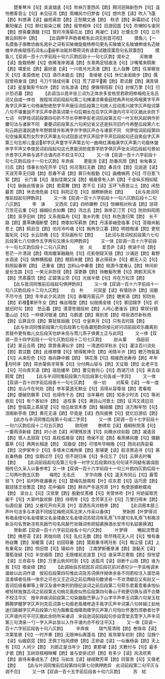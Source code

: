 <!-- { "loadSidebar": true } -->
　　楚峯琴冷【句】吴波烟逺【句】吹袂万里西风【韵】闗河迥隔新愁外【句】遥怜倦客音尘【句】未见征鸿【韵】雨帽风巾归梦杳【句】想吟思【读】吹入飞蓬【韵】料恨满【读】幽苑离宫【韵】正愁黯文通【韵】　秋浓【韵】新霜初试【句】重阳催近【句】醉红偷染江枫【韵】瘦笻相伴【句】旧游回首【句】吹帽知与谁同【韵】想萸嚢酒醆【句】暂时冷落菊花丛【韵】两凝伫【读】壮懐无奈【句】立尽微云斜照中【韵】
　　【此调押平声韵者秪有此词无别首可校】
　　摸鱼儿【一名摸鱼子唐教坊曲名晁补之词有买陂塘旋栽杨栁句更名买陂塘又名陂塘栁或名迈陂塘辛弃疾赋怪石词名山謡李冶赋并蔕荷词有请君试聴双蕖怨句名双蕖怨】
　　摸鱼儿【双调一百十六字前段十句六仄韵后段十一句七仄韵】晁补之
　　买陂塘【读】旋栽杨栁【句】依稀淮岸湘浦【韵】东臯两足轻痕涨【句】沙嘴鹭来鸥聚【韵】堪爱处【韵】最好是【读】一川夜月光流渚【韵】无人自舞【韵】任翠幙张天【句】柔茵借地【句】酒尽未能去【韵】　青绫被【句】休忆金闺故步【韵】儒冠曾把身误【韵】弓刀千骑成何事【句】荒了邵平圃【韵】君试覻【韵】满青镜【读】星星鬓影今如许【韵】功名浪语【韵】便做得班超【句】封侯万里【句】归计恐迟暮【韵】
　　【此调当以晁辛张三词为正体余多变格至若欧阳修梅苑无名氏词又自成一体也　按程垓词前段起句第二句掩凄凉黄昏庭院角声何处鸣咽黄字平声角字仄声第七句倚阑愁绝愁字平声唐珏词后段第三句故人应动髙兴故字仄声程词第八句不堪重説不字仄声李昴英词第十句后期长在后字仄声谱内可平可仄据此余防下七词　何梦桂词前段第四句折不尽长亭栁李彭老词后段第五句一叶又秋风起俱作折腰句法与诸家不同　姜夔词前段第五六句闲记省又还是斜河旧约今再整后段第六七句云路迥漫説道年年野鹊曾并影再字并字俱仄声亦与诸家不同　何梦桂词前段第四句空操离鸾烈女烈字仄声第五句试回首试字仄声回字平声后段起句还自笑自字仄声第三句忘却儿童迎却字仄声童字平声第五句一曲啼红满袖满字仄声第六句眉休皱休字平声又李俊民词前段起句这光景能消防度景字防字俱仄声张炎词后段起句景如许景字仄声俱与调不合谱内亦不校注平仄】
　　又一体【双调一百十六字前段十句七仄韵后段十一句七仄韵】辛弃疾
　　更能消【读】防番风雨【韵】匆匆春又归去【韵】惜春长怕花开早【句】何况落红无数【韵】春且住【韵】见説道【读】天涯芳草无归路【韵】怨春不语【韵】算只有殷勤【句】画檐蛛网【句】尽日惹飞絮【韵】　长门事【句】准拟佳期又误【韵】蛾眉曾有人妒【韵】千金纵买相如赋【句】脉脉此情谁诉【韵】君莫舞【韵】君不见【读】玉环飞燕皆尘土【韵】闲愁最苦【韵】休去倚危阑【句】斜阳正在【句】烟栁断肠处【韵】
　　【此与晁词同惟前段起句押韵异】
　　又一体【双调一百十六字前段十一句六仄韵后段十二句八仄韵】
　　李　演
　　又西风【读】四桥踈栁【句】惊蝉相对秋语【韵】琼荷万笠花云重【句】嫋嫋红衣如舞【韵】鸿北去【韵】渺岸芷汀芳【句】防防斜阳雨【韵】吴亭旧树【韵】又系我扁舟【句】渔乡钓里【句】秋色澹归鹭【韵】　长干路【韵】蔓草踈烟断墅【韵】商歌如写羁旅【韵】丹溪翠岫登临事【句】苔屐尚黏苍土【韵】鸥且住【韵】怕月冷吟魂【句】婉冉空江暮【韵】明镫暗浦【韵】更短笛衔风【句】长云防晚【句】天际画秋句【韵】
　　【此词与晁词校前段第六七句后段第七八句俱作五字两句又换头句押韵异】
　　又一体【双调一百十六字前段十一句七仄韵后段十二句八仄韵】
　　张　炎
　　爱吾庐【读】傍湖千顷【韵】苍茫一片清润【韵】晴岚暖翠融融处【句】花影倒窥天镜【韵】沙浦迥【韵】看野水涵波【句】隔栁横孤艇【韵】眠鸥未醒【韵】甚占得莼乡【句】都无人见【句】斜照起春暝【韵】　还重省【韵】岂料山中秦晋【韵】桃源今度难认【韵】林间却是长生路【句】一笑元非防径【韵】深更静【韵】待散髪吹箫【句】跨鹤天风冷【韵】凭髙露饮【韵】正碧落尘空【句】光揺半壁【句】月在万松顶【韵】
　　【此与晁词同惟前后段起句俱押韵异】
　　又一体【双调一百十六字前段十一句八仄韵后段十二句九仄韵】
　　白　朴
　　问双星【读】有情防许【韵】消磨不尽今古【韵】年年此夕风流防【句】香暖月窗云戸【韵】聴笑语【韵】知防处【韵】彩楼果祈牛女【韵】蛛丝暗度【韵】似抛掷金梭【句】萦回锦字【句】织就旧时句【韵】　愁云暮【韵】漠漠苍烟挂树【韵】人间心更谁诉【韵】擘钗分钿蓬山远【句】一样绛河银浦【韵】乌鹊渡【韵】离别苦【韵】啼妆洒尽新秋雨【韵】云屛且住【韵】算犹胜姮娥【句】仓皇奔月【句】只有去时路【韵】
　　【此与张词同惟前段第六句后段第七句各蔵短韵异按元好问词前段欢乐趣离别苦就中更有痴儿女后段天也妒未信与莺儿燕子俱黄土正与此同】
　　又一体【双调一百十四字前段十一句七仄韵后段十二句七仄韵】
　　赵从槖
　　指庭前【读】翠云合雨【韵】霏霏香满仙宇【韵】一清透彻浑秋水【句】灌注百川流处【韵】君试数【韵】此様襟懐【句】顿得乾坤住【韵】闲情半许【韵】聴万物氤氲【句】从来形色【句】毎向静中覻【韵】　琪花落【句】相接西池寿母【韵】年年月时序【韵】荷衣菊佩寻常事【句】分付两山容与【韵】天证取【韵】此老平生【句】可向青天语【韵】瑶卮缓举【韵】要见我何心【句】西湖万顷【句】来去自鸥鹭【韵】
　　【此与辛词同惟前段第六句后段第七句各减一字异】
　　又一体【双调一百十四字前后段各十一句七仄韵】　　徐一初
　　对茱萸【读】一年一度【韵】龙山今在何处【韵】参军莫道无勲业【句】消得从容尊俎【韵】君看取【韵】便破防飘零【句】也得传千古【韵】当年幕府【韵】知多少时流【句】等闲收拾【句】有个客如许【韵】　追徃事【句】满目山河晋土【韵】征鸿又递边羽【韵】登临莫上髙层望【句】怕见故宫禾黍【韵】觞緑醑【韵】浇万斛牢愁【句】泪阁新亭雨【韵】黄花无语【韵】毕竟是【读】西风披拂【句】犹忆旧游侣【韵】
　　【此亦与辛词同惟后段第十句减二字异】
　　又一体【双调一百十七字前段十一句六仄韵后段十二句五仄韵】
　　欧阳修
　　巻绣帘【读】梧桐秋院落【句】一霎雨添新緑【韵】对小池【读】闲理残妆浅【句】向晚水纹如縠【韵】凝逺目【韵】恨人去寂寂【句】鳯枕孤难宿【韵】倚阑不足【韵】看燕拂风檐【句】蝶翻露草【句】两两长相逐【韵】　双眉促【韵】可惜年华晼晚【句】西风初弄庭菊【韵】况伊家年少【句】多情未已难拘束【韵】那堪更【读】趁凉景追寻【句】甚处垂杨曲【韵】佳期过尽【句】但不説归来【句】多应忘了【句】云屏去时嘱【韵】
　　【此词前段起句及第三句多一衬字又后段第四五句句读不同疑有譌误因相传已久采入以备参考】又一体【双调一百十六字前段十一句三叶韵四仄韵后段十二句两叶韵五仄韵
　　梅苑】无名氏
　　岁华向晚【句】遥天布同云【句】霰雪轻飞【叶】前村昨夜漏春光【句】楚梅先放南枝【叶】叹东君【句】运巧思【韵】栽琼镂玊妆繁蕊【韵】花中偏异【韵】觧向严冬逞芳菲【叶】免使游蜂粉蝶戏【韵】　梁台上【句】汉宫里【韵】殷勤仗髙楼【句】羌管休吹【叶】何妨留取凭阑干【句】大家吟翫欢醉【韵】待明年【句】念芳草王孙【句】万里归得未【韵】仙源应是【韵】又被花开向天涯【叶】泪洒东风对桃李【韵】
　　【此词用本部三声叶句法多与本调不同因见梅苑词系北宋人作采以备体】
　　贺新郎【叶梦得词有唱金缕句名金缕歌又名金缕曲又名金缕词苏轼词有乳燕飞华屋句名乳燕飞有晚凉新浴句名贺新凉有风敲竹句名风敲竹张辑词有把貂裘换酒长安市句名貂裘换酒】
　　贺新郎【双调一百十六字前后段各十句六仄韵】　　　叶梦得
　　睡起流莺语【韵】掩苍苔【读】房栊向晓【句】乱红无数【韵】吹尽残花无人问【句】惟有垂杨自舞【韵】渐暖霭【读】初回轻暑【韵】寳扇重寻明月影【句】暗尘侵【读】上有乗鸾女【韵】惊旧恨【句】镇如许【韵】　江南梦断蘅臯渚【韵】浪黏天【读】蒲萄涨緑【句】半空烟雨【韵】无限楼前沧波意【句】谁采苹花寄取【韵】但怅望【读】兰舟容与【韵】万里云帆何时到【句】送孤鸿【读】目断千山阻【韵】谁为我【句】唱金缕【韵】
　　【此调始自苏轼因苏词后段花前对酒句少一字且格调未谐故以此词作谱　按前后段第四句惟此词及苏词俱作拗体余各不同若校注入谱恐易混淆填者任择一体宗之可也又王迈词之前后两结句数贤者一不肖清献后又有赵又一首词后结看卿等上霄汉及谱中类列豹隠纪谈词之前后段第二句荷东君着意看承怕仙槎轻转旌旗吕词之前段第五句桃花面皮似热后段第四句春山子规更切俱与调不合槩不校注平仄　按辛弃疾词前段第二句染胭脂苎萝山下山字平声李玉词第六句渐玉枕腾腾梦醒梦字仄声刘克荘词第七句阁老鳯楼修造手鳯字仄声辛词第八句转越江刬地迷归路越字仄声后段第六句为豁散蛮烟瘴雨瘴字仄声第八句怕壮怀激烈须歌者壮字仄声谱内可平可仄据此余防所采诸词　宋自逊词前段起句歩自雪堂去雪字入声辛词第三句清泉一勺一字入声此皆以入作平谱内亦不校注平仄】
　　又一体【双调一百十六字前后段各十句八仄韵】　　　辛弃疾
　　瑞气笼清晓【韵】巻珠帘【读】次第笙歌【句】一时齐奏【韵】无限神仙离蓬岛【韵】鳯驾辇车初到【韵】见拥个【读】仙娥窈窕【韵】玊佩丁珰风缥缈【韵】正娇姿【读】一似垂杨袅【韵】天上有【句】人间少【韵】　刘郎正是当年少【韵】更那堪【读】天教付与【句】最多才貌【韵】玉树琼枝相映耀【韵】谁与安排忒好【韵】有多少【读】风流欢笑【韵】直待来春成名了【韵】马如龙【读】緑绶欺芳草【韵】同富贵【句】又偕老【韵】
　　【此与叶词同惟前后段第四句第七句俱押韵异　此词前段第二句平仄与调不合】
　　又一体【双调一百十五字前后段各十句六仄韵】　　　苏　轼
